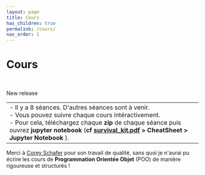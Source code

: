 ```yaml
---
layout: page
title: Cours
has_children: true
permalink: /cours/
nav_order: 1
---
```

<link rel="stylesheet" href="/css/placement-label.css">

<div id="containerIntro">
<h1>Cours</h1> &nbsp; <p class="label label-purple">New release</p>   
</div>

<table><tr><td>
<i>-</i>&nbsp;Il y a 8 séances. D'autres séances sont à venir.<br>
<i>-</i>&nbsp;Vous pouvez suivre chaque cours intéractivement.<br>
<i>-</i>&nbsp;Pour cela, téléchargez chaque <b>zip</b> de chaque séance puis ouvrez <b>jupyter notebook</b> (<b>cf <a href="/docs/survival_kit.pdf" target="_blank"> survival_kit.pdf</a> > CheatSheet > Jupyter Notebook </b>).
</td></tr></table>

Merci à <a href="https://www.youtube.com/user/schafer5" target="_blank">Corey Schafer</a> pour son travail de qualité, sans quoi je n'aurai pu
écrire les cours de <b> Programmation Orientée Objet</b> (POO) de manière rigoureuse et structurés !

